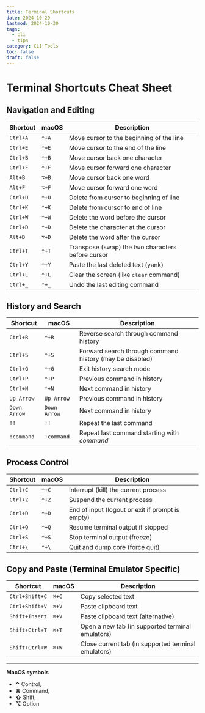 ```yaml
---
title: Terminal Shortcuts
date: 2024-10-29
lastmod: 2024-10-30
tags:
  - cli
  - tips
category: CLI Tools
toc: false
draft: false
---
```


# Terminal Shortcuts Cheat Sheet

## Navigation and Editing
| Shortcut | macOS | Description                                      |
|----------|-------|--------------------------------------------------|
| `Ctrl+A` | `⌃+A` | Move cursor to the beginning of the line         |
| `Ctrl+E` | `⌃+E` | Move cursor to the end of the line               |
| `Ctrl+B` | `⌃+B` | Move cursor back one character                   |
| `Ctrl+F` | `⌃+F` | Move cursor forward one character                |
| `Alt+B`  | `⌥+B` | Move cursor back one word                        |
| `Alt+F`  | `⌥+F` | Move cursor forward one word                     |
| `Ctrl+U` | `⌃+U` | Delete from cursor to beginning of line          |
| `Ctrl+K` | `⌃+K` | Delete from cursor to end of line                |
| `Ctrl+W` | `⌃+W` | Delete the word before the cursor                |
| `Ctrl+D` | `⌃+D` | Delete the character at the cursor               |
| `Alt+D`  | `⌥+D` | Delete the word after the cursor                 |
| `Ctrl+T` | `⌃+T` | Transpose (swap) the two characters before cursor|
| `Ctrl+Y` | `⌃+Y` | Paste the last deleted text (yank)               |
| `Ctrl+L` | `⌃+L` | Clear the screen (like `clear` command)          |
| `Ctrl+_` | `⌃+_` | Undo the last editing command                    |

## History and Search
| Shortcut     | macOS        | Description                                      |
|--------------|--------------|--------------------------------------------------|
| `Ctrl+R`     | `⌃+R`        | Reverse search through command history           |
| `Ctrl+S`     | `⌃+S`        | Forward search through command history (may be disabled) |
| `Ctrl+G`     | `⌃+G`        | Exit history search mode                         |
| `Ctrl+P`     | `⌃+P`        | Previous command in history                      |
| `Ctrl+N`     | `⌃+N`        | Next command in history                          |
| `Up Arrow`   | `Up Arrow`   | Previous command in history                      |
| `Down Arrow` | `Down Arrow` | Next command in history                          |
| `!!`         | `!!`         | Repeat the last command                          |
| `!command`   | `!command`   | Repeat last command starting with *command*      |

## Process Control
| Shortcut | macOS | Description                                      |
|----------|-------|--------------------------------------------------|
| `Ctrl+C` | `⌃+C` | Interrupt (kill) the current process             |
| `Ctrl+Z` | `⌃+Z` | Suspend the current process                      |
| `Ctrl+D` | `⌃+D` | End of input (logout or exit if prompt is empty) |
| `Ctrl+Q` | `⌃+Q` | Resume terminal output if stopped                |
| `Ctrl+S` | `⌃+S` | Stop terminal output (freeze)                    |
| `Ctrl+\` | `⌃+\` | Quit and dump core (force quit)                  |

## Copy and Paste (Terminal Emulator Specific)
| Shortcut       | macOS | Description                                      |
|----------------|-------|--------------------------------------------------|
| `Ctrl+Shift+C` | `⌘+C` | Copy selected text                               |
| `Ctrl+Shift+V` | `⌘+V` | Paste clipboard text                             |
| `Shift+Insert` | `⌘+V` | Paste clipboard text (alternative)               |
| `Shift+Ctrl+T` | `⌘+T` | Open a new tab (in supported terminal emulators) |
| `Shift+Ctrl+W` | `⌘+W` | Close current tab (in supported terminal emulators) |

--- 

**MacOS symbols**
- **⌃** Control,
- **⌘** Command,
- **⇧** Shift,
- **⌥** Option
